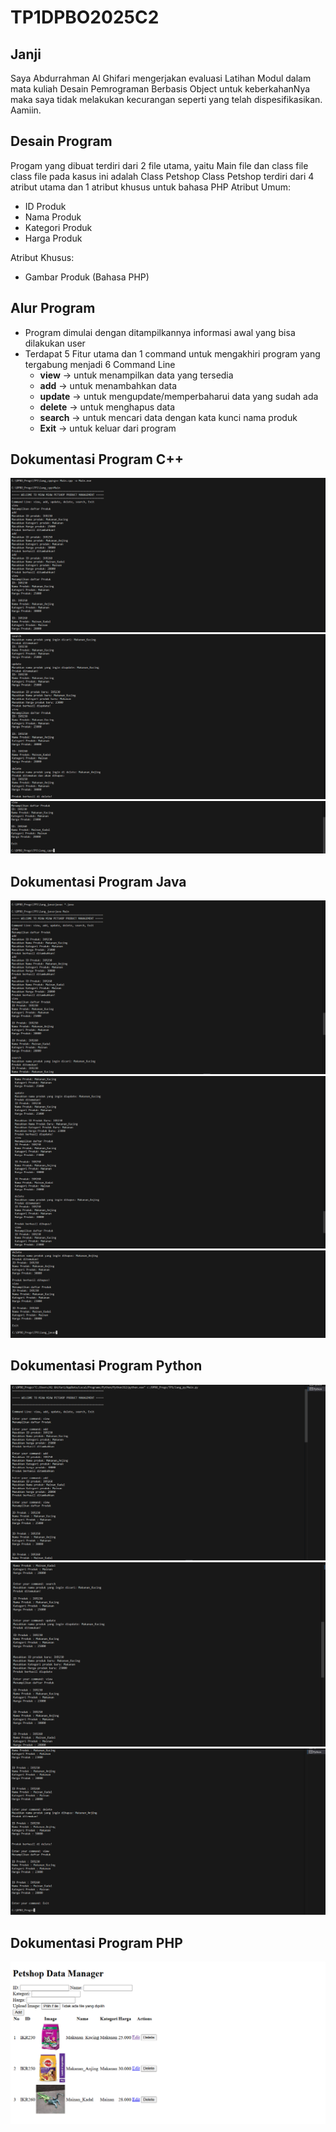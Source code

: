 # TP1DPBO2025C2

## Janji 
Saya Abdurrahman Al Ghifari mengerjakan evaluasi Latihan Modul dalam mata kuliah 
Desain Pemrograman Berbasis Object untuk keberkahanNya maka saya tidak melakukan kecurangan 
seperti yang telah dispesifikasikan. Aamiin.

## Desain Program
Progam yang dibuat terdiri dari 2 file utama, yaitu Main file dan class file
class file pada kasus ini adalah Class Petshop
Class Petshop terdiri dari 4 atribut utama dan 1 atribut khusus untuk bahasa PHP
Atribut Umum:
* ID Produk
* Nama Produk
* Kategori Produk
* Harga Produk

Atribut Khusus:
* Gambar Produk (Bahasa PHP)

## Alur Program
- Program dimulai dengan ditampilkannya informasi awal yang bisa dilakukan user
- Terdapat 5 Fitur utama dan 1 command untuk mengakhiri program yang tergabung menjadi 6 Command Line
    - **view** -> untuk menampilkan data yang tersedia
    - **add** -> untuk menambahkan data
    - **update** -> untuk mengupdate/memperbaharui data yang sudah ada
    - **delete** -> untuk menghapus data
    - **search** -> untuk mencari data dengan kata kunci nama produk
    - **Exit** -> untuk keluar dari program

## Dokumentasi Program C++
![Phase 1](lang_cpp/Documentation/TP1_DokumCPP1.png)
![Phase 2](lang_cpp/Documentation/TP1_DokumCPP2.png)
![Phase 3](lang_cpp/Documentation/TP1_DokumCPP3.png)

## Dokumentasi Program Java
![Phase 1](lang_java/Documentation/TP1_DokumJava1.png)
![Phase 2](lang_java/Documentation/TP1_DokumJava2.png)
![Phase 3](lang_java/Documentation/TP1_DokumJava3.png)

## Dokumentasi Program Python
![Phase 1](lang_py/Documentation/TP1_DokumPy1.png)
![Phase 2](lang_py/Documentation/TP1_DokumPy2.png)
![Phase 3](lang_py/Documentation/TP1_DokumPy3.png)

## Dokumentasi Program PHP
![Phase 1](lang_php/Documentation/TP1_DokumPHP1.png)